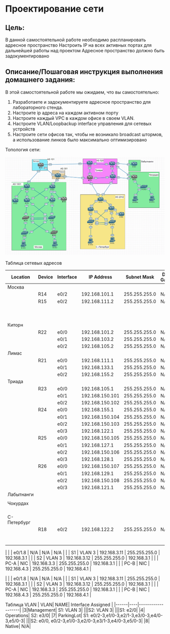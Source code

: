 # Проектирование сети

## Цель:
В данной самостоятельной работе необходимо распланировать адресное пространство
Настроить IP на всех активных портах для дальнейшей работы над проектом
Адресное пространство должно быть задокументировано

## Описание/Пошаговая инструкция выполнения домашнего задания:
В этой самостоятельной работе мы ожидаем, что вы самостоятельно:

1. Разработаете и задокументируете адресное пространство для лабораторного стенда.
2. Настроите ip адреса на каждом активном порту
3. Настроите каждый VPC в каждом офисе в своем VLAN.
4. Настроите VLAN/Loopbackup interface управления для сетевых устройств
5. Настроите сети офисов так, чтобы не возникало broadcast штормов, а использование линков было максимально оптимизировано



Топология сети:

![](base_scheme.png)

  Таблица сетевых адресов


| Location | Device | Interface | IP Address   | Subnet Mask     |Default Gateway|
|-------   |------- |------     |---------     |---------------- |---------------|
|  Москва  |        |           |              |                 |               |
|          |R14     |e0/2       |192.168.101.1 |255.255.255.0    |N/A            |
|          |R15     |e0/2       |192.168.111.2 |255.255.255.0    |N/A            |
|          |        |           |              |                 | 			     |
|          |        |           |              |                 |               |
|          |        |           |              |                 | 			     |
|          |        |           |              |                 |               |
|          |        |           |              |                 | 			     |
|          |        |           |              |                 |               |
|          |        |           |              |                 | 			     | 
|          |        |           |              |                 | 			     |
|          |        |           |              |                 |               |
|          |        |           |              |                 | 			     | 
|  Киторн  |        |           |              |                 | 			     |
|          |R22     |e0/0       |192.168.101.2 |255.255.255.0    |N/A            |
|          |        |e0/1       |192.168.103.2 |255.255.255.0    |N/A            |
|          |        |e0/2       |192.168.105.2 |255.255.255.0    |N/A            |
|  Лимас   |        |           |              |                 | 			     |
|          |R21     |e0/0       |192.168.111.1 |255.255.255.0    |N/A            |
|          |        |e0/1       |192.168.133.1 |255.255.255.0    |N/A            |
|          |        |e0/2       |192.168.155.2 |255.255.255.0    |N/A            |
| Триада   |        |           |              |                 |               |
|          |R23     |e0/0       |192.168.105.1 |255.255.255.0    |N/A            |
|          |        |e0/1       |192.168.150.101 |255.255.255.0  |N/A            |
|          |        |e0/2       |192.168.150.102 |255.255.255.0  |N/A            |
|          |R24     |e0/0       |192.168.155.1 |255.255.255.0    |N/A            |
|          |        |e0/1       |192.168.150.104 |255.255.255.0  |N/A            |
|          |        |e0/2       |192.168.150.103 |255.255.255.0  |N/A            |
|          |        |e0/3       |192.168.122.1 |255.255.255.0  |N/A            |
|          |R25     |e0/0       |192.168.150.105 |255.255.255.0    |N/A            |
|          |        |e0/1       |192.168.127.1 |255.255.255.0  |N/A            |
|          |        |e0/2       |192.168.150.106 |255.255.255.0  |N/A            |
|          |        |e0/3       |192.168.128.1 |255.255.255.0  |N/A            |
|          |R26     |e0/0       |192.168.150.107 |255.255.255.0    |N/A            |
|          |        |e0/1       |192.168.129.1 |255.255.255.0  |N/A            |
|          |        |e0/2       |192.168.150.108 |255.255.255.0  |N/A            |
|          |        |e0/3       |192.168.121.1 |255.255.255.0  |N/A            |
|Лабытнанги|        |           |              |                 | 			     |
|          |        |           |              |                 |               |
|Чокурдах  |        |           |              |                 | 			     |
|          |        |           |              |                 |               |
|          |        |           |              |                 | 			     |
|          |        |           |              |                 |               |
|          |        |           |              |                 | 			     |
|С-Петербург|        |           |              |                 |               |
|          |R18     |e0/2       |192.168.122.2 |255.255.255.0    |N/A            |
|          |        |           |              |                 | 			     |
|          |        |           |              |                 | 			     |
|          |        |           |              |                 | 			     |
|          |        |           |              |                 | 			     |
|          |        |           |              |                 | 			     |
|          |        |           |              |                 | 			     |
|          |        |           |              |                 | 			     |




















|      |        | e0/1.8   | N/A           | N/A             | N/A			|
|      | S1     | VLAN 3   | 192.168.3.11    | 255.255.255.0 | 192.168.3.1	|
|      | S2     | VLAN 3   | 192.168.3.12    | 255.255.255.0 | 192.168.3.1	|
|      | PC-A   | NIC      | 192.168.3.3   | 255.255.255.0   | 192.168.3.1	|
|       | PC-B   | NIC      | 192.168.4.3    | 255.255.255.0  | 192.168.4.1	|




















|      |        | e0/1.8   | N/A           | N/A             | N/A			|
|      | S1     | VLAN 3   | 192.168.3.11    | 255.255.255.0 | 192.168.3.1	|
|      | S2     | VLAN 3   | 192.168.3.12    | 255.255.255.0 | 192.168.3.1	|
|      | PC-A   | NIC      | 192.168.3.3   | 255.255.255.0   | 192.168.3.1	|
|       | PC-B   | NIC      | 192.168.4.3    | 255.255.255.0  | 192.168.4.1	|



Таблица VLAN
| VLAN| NAME| Interface Assigned |
|------|----|-------------------|
|3|Management| S1: VLAN 3|
|||S2: VLAN 3|
|||S1: e2/0|
|4| Operations| S2: e3/0|
|7| ParkingLot| S1: e0/2-3,e1/0-3,e2/1-3,e3/0-3,e4/0-3,e5/0-3|
|||S2: e0/0, e0/2-3,e1/0-3,e2/0-3,e3/1-3,e4/0-3,e5/0-3|
|8| Native| N/A|
